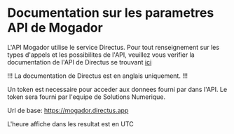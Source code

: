 # Documentation sur les parametres API de Mogador

L'API Mogador utilise le service Directus. Pour tout renseignement sur les types d'appels et les possibilites de l'API, veuillez vous verifier la documentation de l'API de Directus se trouvant [ici](https://docs.directus.io/reference/introduction/)

!!!
La documentation de Directus est en anglais uniquement.
!!!

Un token est necessaire pour acceder aux donnees fourni par dans l'API. Le token sera fourni par l'equipe de Solutions Numerique.

Url de base: https://mogador.directus.app

L'heure affiche dans les resultat est en UTC